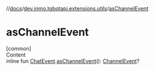 //[docs](../../index.md)/[dev.inmo.tgbotapi.extensions.utils](index.md)/[asChannelEvent](as-channel-event.md)



# asChannelEvent  
[common]  
Content  
inline fun [ChatEvent](../dev.inmo.tgbotapi.types.message.ChatEvents.abstracts/-chat-event/index.md).[asChannelEvent](as-channel-event.md)(): [ChannelEvent](../dev.inmo.tgbotapi.types.message.ChatEvents.abstracts/-channel-event/index.md)?  



